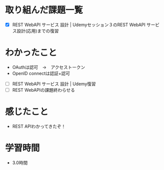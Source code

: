 # 取り組んだ課題一覧

- [x] REST WebAPI サービス 設計 | Udemyセッション３のREST WebAPI サービス設計(応用)までの復習

# わかったこと

- OAuthは認可　→　アクセストークン
- OpenID connectは認証+認可

- [ ] REST WebAPI サービス 設計 | Udemy復習
- [ ] REST WebAPIの課題終わらせる

# 感じたこと

- REST APIわかってきたぞ！

# 学習時間

- 3.0時間